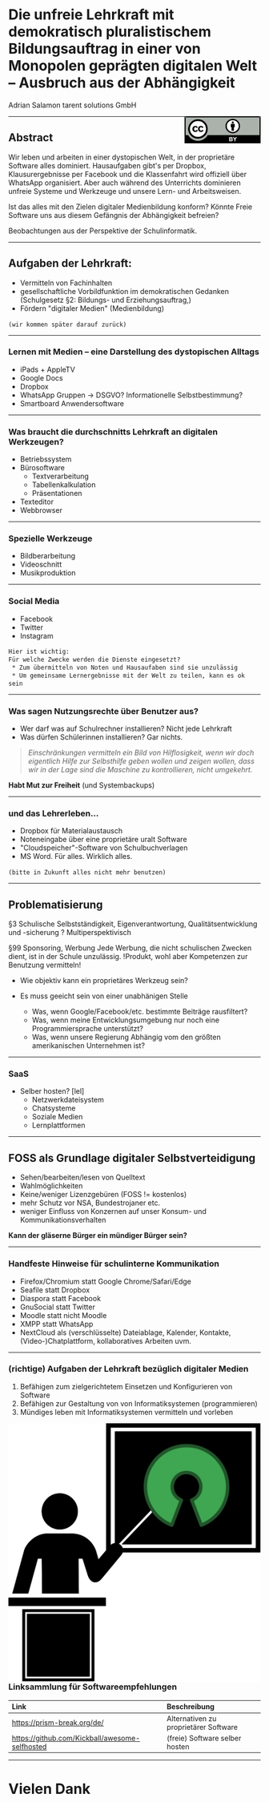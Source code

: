 <!-- use with marp editor-->

<!-- $size: 16:9
$author: Adrian Salamon
$date: 2018-07-26
$title: Die unfreie Lehrkraft – Ausbruch aus dem Gefängnis der Abhängigkeit
$theme: gaia
template:invert
-->


# Die unfreie Lehrkraft mit demokratisch pluralistischem Bildungsauftrag in einer von Monopolen geprägten digitalen Welt – Ausbruch aus der Abhängigkeit

Adrian Salamon
tarent solutions GmbH


<img style="float: right; width:150px; border-style: solid; border-color:#000000;
    border-width: 1px;" src="./cc-by.svg">

---
## Abstract

Wir leben und arbeiten in einer dystopischen Welt, in der proprietäre Software alles dominiert. Hausaufgaben gibt's per Dropbox, Klausurergebnisse per Facebook und die Klassenfahrt wird offiziell über WhatsApp organisiert. Aber auch während des Unterrichts dominieren unfreie Systeme und Werkzeuge und unsere Lern- und Arbeitsweisen.

Ist das alles mit den Zielen digitaler Medienbildung konform? Könnte Freie Software uns aus diesem Gefängnis der Abhängigkeit befreien?

Beobachtungen aus der Perspektive der Schulinformatik.

---



<!--footer: Adrian Salamon, 2018. cc-by 4.0 -->


## Aufgaben der Lehrkraft:
* Vermitteln von Fachinhalten
* gesellschaftliche Vorbildfunktion im demokratischen Gedanken
		(Schulgesetz §2: Bildungs- und Erziehungsauftrag,)
* Fördern "digitaler Medien" (Medienbildung)

`(wir kommen später darauf zurück)`

---

### Lernen mit Medien – eine Darstellung des dystopischen Alltags

* iPads + AppleTV
* Google Docs
* Dropbox
* WhatsApp Gruppen -> DSGVO? Informationelle Selbstbestimmung?
* Smartboard Anwendersoftware

---

### Was braucht die durchschnitts Lehrkraft an digitalen Werkzeugen? 
* Betriebssystem
* Bürosoftware
	- Textverarbeitung
	- Tabellenkalkulation
	- Präsentationen
* Texteditor
* Webbrowser

---

### Spezielle Werkzeuge
* Bildberarbeitung
* Videoschnitt
* Musikproduktion

---

### Social Media
* Facebook
* Twitter
* Instagram


```text
Hier ist wichtig:
Für welche Zwecke werden die Dienste eingesetzt?
 * Zum übermitteln von Noten und Hausaufaben sind sie unzulässig
 * Um gemeinsame Lernergebnisse mit der Welt zu teilen, kann es ok sein
```

--- 

### Was sagen Nutzungsrechte über Benutzer aus?
* Wer darf was auf Schulrechner installieren? Nicht jede Lehrkraft
* Was dürfen Schülerinnen installieren? Gar nichts.

> _Einschränkungen vermitteln ein Bild von Hilflosigkeit, wenn wir doch eigentlich Hilfe zur Selbsthilfe geben wollen und zeigen wollen, dass wir in der Lage sind die Maschine zu kontrollieren, nicht umgekehrt._


**Habt Mut zur Freiheit** (und Systembackups)

---

### und das Lehrerleben… 
* Dropbox für Materialaustausch
* Noteneingabe über eine proprietäre uralt Software
* "Cloudspeicher"-Software von Schulbuchverlagen
* MS Word. Für alles. Wirklich alles.

`(bitte in Zukunft alles nicht mehr benutzen)`

---

## Problematisierung


§3 Schulische Selbstständigkeit, Eigenverantwortung, Qualitätsentwicklung und -sicherung
? Multiperspektivisch 

§99 Sponsoring, Werbung
Jede Werbung, die nicht schulischen Zwecken dient, ist in der Schule unzulässig.
	!Produkt, wohl aber Kompetenzen zur Benutzung vermitteln!


* Wie objektiv kann ein proprietäres Werkzeug sein?
* Es muss geeicht sein von einer unabhänigen Stelle

	* Was, wenn Google/Facebook/etc. bestimmte Beiträge rausfiltert?
	* Was, wenn meine Entwicklungsumgebung nur noch eine Programmiersprache unterstützt?
	* Was, wenn unsere Regierung Abhängig vom den größten amerikanischen Unternehmen ist?

---

### SaaS

* Selber hosten? [lel]
	- Netzwerkdateisystem
	- Chatsysteme
	- Soziale Medien
	- Lernplattformen


---

## FOSS als Grundlage digitaler Selbstverteidigung
* Sehen/bearbeiten/lesen von Quelltext <!-- -> Transparenz -->
* Wahlmöglichkeiten <!-- -> Weniger Abhängigkeiten von einem bestimmten Hersteller/Marke -->
* Keine/weniger Lizenzgebüren (FOSS != kostenlos)
* mehr Schutz vor NSA, Bundestrojaner etc.
* weniger Einfluss von Konzernen auf unser Konsum- und Kommunikationsverhalten

__Kann der gläserne Bürger ein mündiger Bürger sein?__

---
### Handfeste Hinweise für schulinterne Kommunikation
* Firefox/Chromium statt Google Chrome/Safari/Edge
* Seafile statt Dropbox
* Diaspora statt Facebook
* GnuSocial statt Twitter
* Moodle statt nicht Moodle
* XMPP statt WhatsApp
* NextCloud als (verschlüsselte) Dateiablage, Kalender, Kontakte, (Video-)Chatplattform, kollaboratives Arbeiten uvm.

---

### (richtige) Aufgaben der Lehrkraft bezüglich digitaler Medien

1) Befähigen zum zielgerichtetem Einsetzen und Konfigurieren von Software
1) Befähigen zur Gestaltung von von Informatiksystemen (programmieren)
1) Mündiges leben mit Informatiksystemen vermitteln und vorleben

<img style="float: right" src="./lehrer-empty.svg">

---
### Linksammlung für Softwareempfehlungen


| Link | Beschreibung  |
|:------------ |:-------------|
|https://prism-break.org/de/ | Alternativen zu proprietärer  Software 
|https://github.com/Kickball/awesome-selfhosted | (freie) Software selber hosten

---
# Vielen Dank



